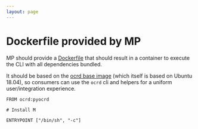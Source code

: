 ```yaml
---
layout: page
---
```



# Dockerfile provided by MP

MP should provide a [Dockerfile](https://docs.docker.com/engine/reference/builder/) that should result in a container to execute the CLI with all dependencies bundled.

It should be based on the [ocrd base image](https://hub.docker.com/r/ocrd/pyocrd/) (which itself is based on Ubuntu 18.04), so consumers can use the `ocrd` cli and helpers for a uniform user/integration experience.

```dockerfile=
FROM ocrd:pyocrd

# Install M

ENTRYPOINT ["/bin/sh", "-c"]
```
